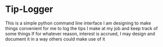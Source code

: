 # Tip-Logger
This is a simple python command line interface I am designing to make things convenient for me to log the tips I make at my job and keep track of some things
If for whatever reason, interest is accrued, I may design and document it in a way others could make use of it
